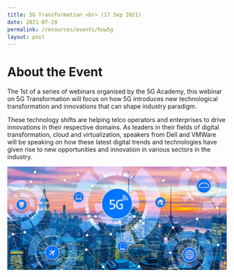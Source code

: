 ```yaml
---
title: 5G Transformation <br> (17 Sep 2021)
date: 2021-07-29
permalink: /resources/events/how5g
layout: post
---
```






# About the Event

The 1st of a series of webinars organised by the 5G Academy, this webinar on 5G Transformation  will focus on how 5G introduces new technological transformation and innovations that can shape industry paradigm.

These technology shifts are helping telco operators and enterprises to drive  innovations in their respective domains. As leaders in their fields of digital transformation, cloud and virtualization, speakers from Dell and VMWare will be speaking on how these latest digital trends and technologies have given rise to new opportunities and innovation in various sectors in the industry.

![Alt text for image on Isomer site](/images/5G%20Network%20and%20Buildings.png)